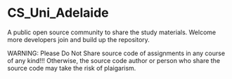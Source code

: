 # CS_Uni_Adelaide
A public open source community to share the study materials.
Welcome more developers join and build up the repository.

WARNING:
Please Do Not Share source code of assignments in any course of any kind!!!
Otherwise, the source code author or person who share the source code may take the risk of plaigarism.
